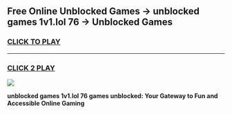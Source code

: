 
## Free Online Unblocked Games → unblocked games 1v1.lol 76 → Unblocked Games
<h3>
<a href="https://premium.freeplayer.one?title=unblocked_games_1v1.lol_76&ref=21F">CLICK TO PLAY</a></h3>
<hr>

<h3>
<a href="https://premium.freeplayer.one?title=unblocked_games_1v1.lol_76&ref=21F">CLICK 2 PLAY</a>
  
</h3>

<a href="https://premium.freeplayer.one?title=unblocked_games_1v1.lol_76&ref=21F/"><img src="https://clearcache.store/games.png"></a>


**unblocked games 1v1.lol 76 games unblocked: Your Gateway to Fun and Accessible Online Gaming**
